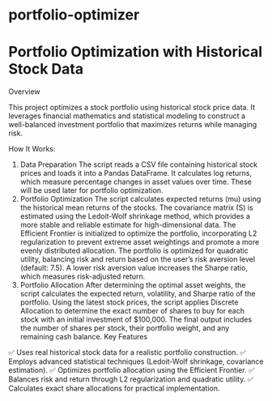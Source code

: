 # portfolio-optimizer

# **Portfolio Optimization with Historical Stock Data**

Overview

This project optimizes a stock portfolio using historical stock price data. It leverages financial mathematics and statistical modeling to construct a well-balanced investment portfolio that maximizes returns while managing risk.

How It Works:

1. Data Preparation
The script reads a CSV file containing historical stock prices and loads it into a Pandas DataFrame.
It calculates log returns, which measure percentage changes in asset values over time. These will be used later for portfolio optimization.
2. Portfolio Optimization
The script calculates expected returns (mu) using the historical mean returns of the stocks.
The covariance matrix (S) is estimated using the Ledoit-Wolf shrinkage method, which provides a more stable and reliable estimate for high-dimensional data.
The Efficient Frontier is initialized to optimize the portfolio, incorporating L2 regularization to prevent extreme asset weightings and promote a more evenly distributed allocation.
The portfolio is optimized for quadratic utility, balancing risk and return based on the user’s risk aversion level (default: 7.5). A lower risk aversion value increases the Sharpe ratio, which measures risk-adjusted return.
3. Portfolio Allocation
After determining the optimal asset weights, the script calculates the expected return, volatility, and Sharpe ratio of the portfolio.
Using the latest stock prices, the script applies Discrete Allocation to determine the exact number of shares to buy for each stock with an initial investment of $100,000.
The final output includes the number of shares per stock, their portfolio weight, and any remaining cash balance.
Key Features

✅ Uses real historical stock data for a realistic portfolio construction.
✅ Employs advanced statistical techniques (Ledoit-Wolf shrinkage, covariance estimation).
✅ Optimizes portfolio allocation using the Efficient Frontier.
✅ Balances risk and return through L2 regularization and quadratic utility.
✅ Calculates exact share allocations for practical implementation.

